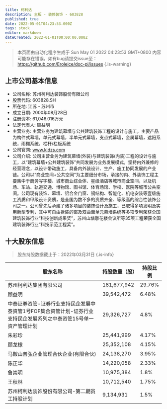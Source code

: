 ```yaml
---
title: 柯利达
description: 主板 - 装修装饰 - 603828
published: true
date: 2022-05-01T04:23:53.000Z
tags: stock
editor: markdown
dateCreated: 2022-01-01T00:00:00.000Z
---
```


> 本页面由自动化程序生成于 Sun May 01 2022 04:23:53 GMT+0800
> 内容可能存在错误，如有bug请提交issue至：https://github.com/Eroleice/doc-pi/issues
{.is-warning}

## 上市公司基本信息
- 公司名称: 苏州柯利达装饰股份有限公司
- 股票代码: 603828.SH
- 所在地: 江苏 - 苏州市
- 成立日期: 2000年08月28日
- 注册资本: 61,046.016万元
- 法定代表人: 顾益明
- 主营业务: 主营业务为建筑幕墙与公共建筑装饰工程的设计与施工，主要产品为构件式幕墙，单元式幕墙，半单元式幕墙，支点式幕墙，金属幕墙，遮阳系统，雨棚系统，栏杆/栏板系统
- 公司官网: www.kldzs.com
- 公司介绍: 公司主营业务为建筑幕墙(外装)与建筑装饰(内装)工程的设计与施工，以“建筑幕墙+公共建筑装饰”共同发展为业务发展模式，坚持内外兼修的经营理念，以设计带动施工，具备内外装设计、生产、施工协同发展的产业链。公司以“商业空间+公共空间”为主要细分市场，承接的内、外装饰工程主要集中于商务写字楼、城市商业综合体、星级酒店等城市商业空间，以及机场、车站、轨道交通、博物馆、图书馆、体育场馆、学校、医院等城市公共空间。公司现有装饰、幕墙、铝合金门窗、钢结构、智能化、机电安装等壹级施工资质和甲级设计资质，是全国为数不多的资质齐全、等级高的综合性装饰公司之一。公司曾先后承建了诸多项目的装饰设计及施工，已取得多项发明及实用新型专利，其中可自由拆装的窗及双曲面单元幕墙系统等多项专利荣获全国建筑装饰行业“科技创新成果奖”，苏州山塘雕花楼会议所等35项工程荣获全国建筑装饰行业“科技示范工程奖”。


## 十大股东信息
> 股东持股数据截止于：2022年03月31日
{.is-info}

| 股东名称 | 持股数量（股） | 持股比例 |
| --- | --- | --- |
| 苏州柯利达集团有限公司 | 181,677,942 | 29.76% |
| 顾益明 | 39,542,472 | 6.48% |
| 中泰证券资管-证券行业支持民企发展中泰资管1号FOF集合资管计划-证券行业支持民企发展系列之中泰资管15号单一资产管理计划 | 29,326,727 | 4.8% |
| 朱彩珍 | 25,441,999 | 4.17% |
| 顾龙棣 | 25,352,108 | 4.15% |
| 马鞍山普弘企业管理合伙企业(有限合伙) | 24,138,270 | 3.95% |
| 陈正华 | 14,220,058 | 2.33% |
| 鲁崇明 | 10,975,384 | 1.8% |
| 王秋林 | 10,712,540 | 1.75% |
| 苏州柯利达装饰股份有限公司-第二期员工持股计划 | 9,134,931 | 1.5% |




